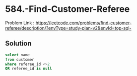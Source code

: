 # 584.-Find-Customer-Referee
Problem Link : https://leetcode.com/problems/find-customer-referee/description/?envType=study-plan-v2&envId=top-sql-
## Solution

```sql
select name 
from customer
where referee_id <>2
OR referee_id is null
 ```
